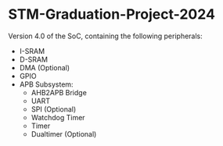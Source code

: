 # STM-Graduation-Project-2024

Version 4.0 of the SoC, containing the following peripherals:
- I-SRAM
- D-SRAM
- DMA (Optional)
- GPIO
- APB Subsystem:
    - AHB2APB Bridge
    - UART
    - SPI (Optional)
    - Watchdog Timer
    - Timer
    - Dualtimer (Optional)
